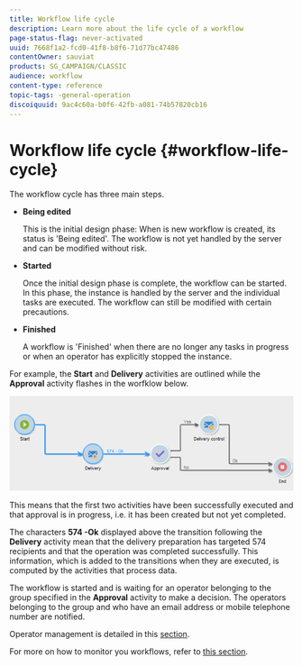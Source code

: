 ```yaml
---
title: Workflow life cycle
description: Learn more about the life cycle of a workflow
page-status-flag: never-activated
uuid: 7668f1a2-fcd0-41f8-b8f6-71d77bc47486
contentOwner: sauviat
products: SG_CAMPAIGN/CLASSIC
audience: workflow
content-type: reference
topic-tags: -general-operation
discoiquuid: 9ac4c60a-b0f6-42fb-a081-74b57820cb16
---
```


# Workflow life cycle {#workflow-life-cycle}

The workflow cycle has three main steps.

* **Being edited**

  This is the initial design phase: When is new workflow is created, its status is 'Being edited'. The workflow is not yet handled by the server and can be modified without risk.

* **Started**

  Once the initial design phase is complete, the workflow can be started. In this phase, the instance is handled by the server and the individual tasks are executed. The workflow can still be modified with certain precautions.

* **Finished**

  A workflow is 'Finished' when there are no longer any tasks in progress or when an operator has explicitly stopped the instance.

For example, the **Start** and **Delivery** activities are outlined while the **Approval** activity flashes in the worfklow below.

![](assets/new-workflow-6.png)

This means that the first two activities have been successfully executed and that approval is in progress, i.e. it has been created but not yet completed.

The characters **574 -Ok** displayed above the transition following the **Delivery** activity mean that the delivery preparation has targeted 574 recipients and that the operation was completed successfully. This information, which is added to the transitions when they are executed, is computed by the activities that process data.

The workflow is started and is waiting for an operator belonging to the group specified in the **Approval** activity to make a decision. The operators belonging to the group and who have an email address or mobile telephone number are notified.

Operator management is detailed in this [section](../../platform/using/access-management.md).

For more on how to monitor you workflows, refer to [this section](../../workflow/using/monitoring-workflow-execution.md).
